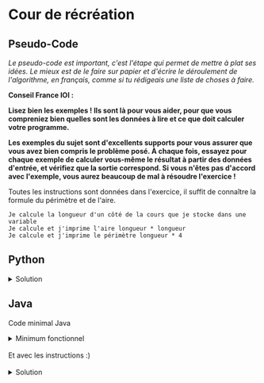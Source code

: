 # Cour de récréation

## Pseudo-Code

_Le pseudo-code est important, c'est l'étape qui permet de mettre à plat ses idées. Le mieux est de le faire sur papier et d'écrire le déroulement de l'algorithme, en français, comme si tu rédigeais une liste de choses à faire._

**Conseil France IOI :**

**Lisez bien les exemples ! Ils sont là pour vous aider, pour que vous compreniez bien quelles sont les données à lire et ce que doit calculer votre programme.**

**Les exemples du sujet sont d'excellents supports pour vous assurer que vous avez bien compris le problème posé. À chaque fois, essayez pour chaque exemple de calculer vous-même le résultat à partir des données d'entrée, et vérifiez que la sortie correspond. Si vous n'êtes pas d'accord avec l'exemple, vous aurez beaucoup de mal à résoudre l'exercice !**

Toutes les instructions sont données dans l'exercice, il suffit de connaître la formule du périmètre et de l'aire.

```
Je calcule la longueur d'un côté de la cours que je stocke dans une variable
Je calcule et j'imprime l'aire longueur * longueur
Je calcule et j'imprime le périmètre longueur * 4
```

## Python

<details>
  <summary>Solution</summary>

```Python
longueur = 17 * 5 + 7 * 2 + 5 * 1 + 2 * 2
print(longueur * longueur)
print(longueur * 4)
```

</details>

## Java

Code minimal Java

<details>
  <summary>Minimum fonctionnel</summary>

```Java
  class Main {
    public static void main(String[] args) {
      // ton code ici
    }
  }
```

</details>

</br>
Et avec les instructions :)
</br>
</br>

<details>
  <summary>Solution</summary>


```Java
class Main {
   public static void main(String[] args) {
      int longueur;
      longueur = 17 * 5 + 7 * 2 + 5 * 1 + 2 * 2;
      System.out.println(longueur * longueur);
      System.out.println(4 * longueur);
   }
}
```

</details>
